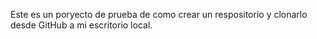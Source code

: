 Este es un poryecto de prueba de como crear un respositorio y clonarlo desde GitHub a mi escritorio local.
